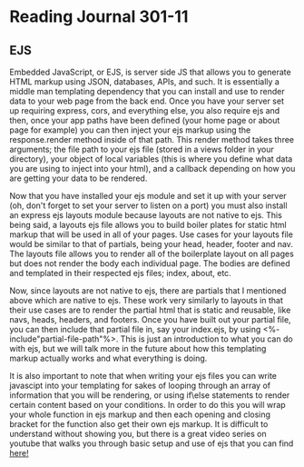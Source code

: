 # Reading Journal 301-11

## EJS

Embedded JavaScript, or EJS, is server side JS that allows you to generate HTML markup using JSON, databases, APIs, and such.  It is essentially a middle man templating dependency that you can install and use to render data to your web page from the back end.  Once you have your server set up requiring express, cors, and everything else, you also require ejs and then, once your app paths have been defined \(your home page or about page for example\) you can then inject your ejs markup using the response.render method inside of that path.  This render method takes three arguments; the file path to your ejs file \(stored in a views folder in your directory\), your object of local variables \(this is where you define what data you are using to inject into your html\), and a callback depending on how you are getting your data to be rendered.

Now that you have installed your ejs module and set it up with your server \(oh, don't forget to set your server to listen on a port\) you must also install an express ejs layouts module because layouts are not native to ejs.  This being said, a layouts ejs file allows you to build boiler plates for static html markup that will be used in all of your pages.  Use cases for your layouts file would be similar to that of partials, being your head, header, footer and nav.  The layouts file allows you to render all of the boilerplate layout on all pages but does not render the body each individual page.  The bodies are defined and templated in their respected ejs files; index, about, etc.

Now, since layouts are not native to ejs, there are partials that I mentioned above which are native to ejs.  These work very similarly to layouts in that their use cases are to render the partial html that is static and reusable, like navs, heads, headers, and footers.  Once you have built out your partial file, you can then include that partial file in, say your index.ejs, by using <%- include"partial-file-path"%>.  This is just an introduction to what you can do with ejs, but we will talk more in the future about how this templating markup actually works and what everything is doing.

It is also important to note that when writing your ejs files you can write javascipt into your templating for sakes of looping through an array of information that you will be rendering, or using if\else statements to render certain content based on your conditions.  In order to do this you will wrap your whole function in ejs markup and then each opening and closing bracket for the function also get their own ejs markup.  It is difficult to understand without showing you, but there is a great video series on youtube that walks you through basic setup and use of ejs that you can find [here!](https://www.youtube.com/playlist?list=PL7sCSgsRZ-slYARh3YJIqPGZqtGVqZRGt)
